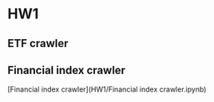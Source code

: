 # HW1

## ETF crawler

## Financial index crawler
[Financial index crawler](HW1/Financial index crawler.ipynb)
